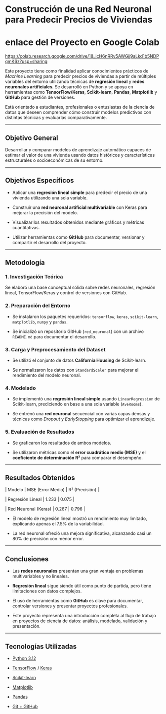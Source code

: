 #  Construcción de una Red Neuronal para Predecir Precios de Viviendas 
# enlace del Proyecto en Google Colab
https://colab.research.google.com/drive/18_icH6nRRv5AWGjj9aLkd1b5NDPqmK6z?usp=sharing


Este proyecto tiene como finalidad aplicar conocimientos prácticos de *Machine Learning* para predecir precios de viviendas a partir de múltiples variables del entorno utilizando técnicas de **regresión lineal** y **redes neuronales artificiales**. Se desarrolló en Python y se apoya en herramientas como **TensorFlow/Keras**, **Scikit-learn**, **Pandas**, **Matplotlib** y **GitHub** para gestión de versiones.



Está orientado a estudiantes, profesionales o entusiastas de la ciencia de datos que deseen comprender cómo construir modelos predictivos con distintas técnicas y evaluarlas comparativamente.



---



##  Objetivo General



Desarrollar y comparar modelos de aprendizaje automático capaces de estimar el valor de una vivienda usando datos históricos y características estructurales o socioeconómicas de su entorno.



---



##  Objetivos Específicos



- Aplicar una **regresión lineal simple** para predecir el precio de una vivienda utilizando una sola variable.

- Construir una **red neuronal artificial multivariable** con Keras para mejorar la precisión del modelo.

- Visualizar los resultados obtenidos mediante gráficos y métricas cuantitativas.

- Utilizar herramientas como **GitHub** para documentar, versionar y compartir el desarrollo del proyecto.



---



##  Metodología



### 1. Investigación Teórica

Se elaboró una base conceptual sólida sobre redes neuronales, regresión lineal, TensorFlow/Keras y control de versiones con GitHub.



### 2. Preparación del Entorno

- Se instalaron los paquetes requeridos: `tensorflow`, `keras`, `scikit-learn`, `matplotlib`, `numpy` y `pandas`.

- Se inicializó un repositorio GitHub (`red_neuronal`) con un archivo `README.md` para documentar el desarrollo.



### 3. Carga y Preprocesamiento del Dataset

- Se utilizó el conjunto de datos **California Housing** de Scikit-learn.

- Se normalizaron los datos con `StandardScaler` para mejorar el rendimiento del modelo neuronal.



### 4. Modelado

- Se implementó una **regresión lineal simple** usando `LinearRegression` de Scikit-learn, prediciendo en base a una sola variable (`AveRooms`).

- Se entrenó una **red neuronal** secuencial con varias capas densas y técnicas como *Dropout* y *EarlyStopping* para optimizar el aprendizaje.



### 5. Evaluación de Resultados

- Se graficaron los resultados de ambos modelos.

- Se utilizaron métricas como el **error cuadrático medio (MSE)** y el **coeficiente de determinación R²** para comparar el desempeño.



---



##  Resultados Obtenidos



| Modelo        | MSE (Error Medio) | R² (Precisión) |

| Regresión Lineal | 1.233      | 0.075     |

| Red Neuronal (Keras) | 0.267      | 0.796     |



- El modelo de regresión lineal mostró un rendimiento muy limitado, explicando apenas el 7.5% de la variabilidad.

- La red neuronal ofreció una mejora significativa, alcanzando casi un 80% de precisión con menor error.



---



##  Conclusiones



- Las **redes neuronales** presentan una gran ventaja en problemas multivariables y no lineales.

- **Regresión lineal** sigue siendo útil como punto de partida, pero tiene limitaciones con datos complejos.

- El uso de herramientas como **GitHub** es clave para documentar, controlar versiones y presentar proyectos profesionales.

- Este proyecto representa una introducción completa al flujo de trabajo en proyectos de ciencia de datos: análisis, modelado, validación y presentación.



---



## Tecnologías Utilizadas



- [Python 3.12](https://www.python.org/)

- [TensorFlow](https://www.tensorflow.org/) / [Keras](https://keras.io/)

- [Scikit-learn](https://scikit-learn.org/)

- [Matplotlib](https://matplotlib.org/)

- [Pandas](https://pandas.pydata.org/)

- [Git + GitHub](https://github.com/)


